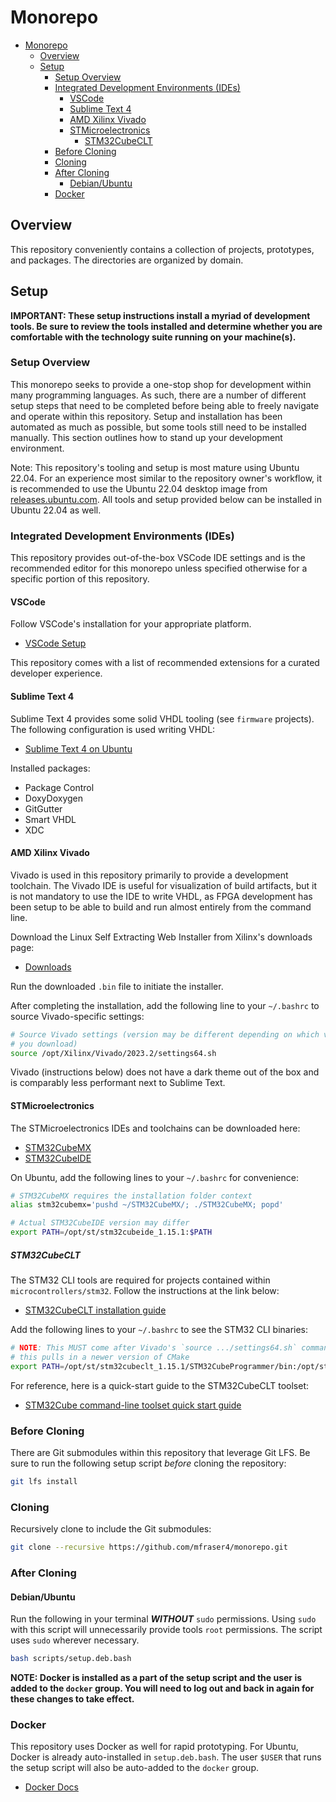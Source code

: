# Monorepo

- [Monorepo](#monorepo)
  - [Overview](#overview)
  - [Setup](#setup)
    - [Setup Overview](#setup-overview)
    - [Integrated Development Environments (IDEs)](#integrated-development-environments-ides)
      - [VSCode](#vscode)
      - [Sublime Text 4](#sublime-text-4)
      - [AMD Xilinx Vivado](#amd-xilinx-vivado)
      - [STMicroelectronics](#stmicroelectronics)
        - [STM32CubeCLT](#stm32cubeclt)
    - [Before Cloning](#before-cloning)
    - [Cloning](#cloning)
    - [After Cloning](#after-cloning)
      - [Debian/Ubuntu](#debianubuntu)
    - [Docker](#docker)

## Overview

This repository conveniently contains a collection of projects, prototypes, and
packages. The directories are organized by domain.

## Setup

**IMPORTANT: These setup instructions install a myriad of development tools. Be
sure to review the tools installed and determine whether you are comfortable
with the technology suite running on your machine(s).**

### Setup Overview

This monorepo seeks to provide a one-stop shop for development within many
programming languages. As such, there are a number of different setup steps that
need to be completed before being able to freely navigate and operate within
this repository. Setup and installation has been automated as much as possible,
but some tools still need to be installed manually. This section outlines how to
stand up your development environment.

Note: This repository's tooling and setup is most mature using Ubuntu 22.04. For
an experience most similar to the repository owner's workflow, it is recommended
to use the Ubuntu 22.04 desktop image from
[releases.ubuntu.com](https://www.releases.ubuntu.com/22.04/). All tools and
setup provided below can be installed in Ubuntu 22.04 as well.

### Integrated Development Environments (IDEs)

This repository provides out-of-the-box VSCode IDE settings and is the
recommended editor for this monorepo unless specified otherwise for a specific
portion of this repository.

#### VSCode

Follow VSCode's installation for your appropriate platform.

- [VSCode Setup](https://code.visualstudio.com/docs/setup/setup-overview)

This repository comes with a list of recommended extensions for a curated
developer experience.

#### Sublime Text 4

Sublime Text 4 provides some solid VHDL tooling (see `firmware` projects). The
following configuration is used writing VHDL:

- [Sublime Text 4 on Ubuntu](https://www.sublimetext.com/docs/linux_repositories.html)

Installed packages:

- Package Control
- DoxyDoxygen
- GitGutter
- Smart VHDL
- XDC

#### AMD Xilinx Vivado

Vivado is used in this repository primarily to provide a development toolchain.
The Vivado IDE is useful for visualization of build artifacts, but it is not
mandatory to use the IDE to write VHDL, as FPGA development has been setup to be
able to build and run almost entirely from the command line.

Download the Linux Self Extracting Web Installer from Xilinx's downloads page:

- [Downloads](https://www.xilinx.com/support/download.html)

Run the downloaded `.bin` file to initiate the installer.

After completing the installation, add the following line to your `~/.bashrc`
to source Vivado-specific settings:

```sh
# Source Vivado settings (version may be different depending on which version
# you download)
source /opt/Xilinx/Vivado/2023.2/settings64.sh
```

Vivado (instructions below) does not have a dark theme out of the box and is
comparably less performant next to Sublime Text.

#### STMicroelectronics

The STMicroelectronics IDEs and toolchains can be downloaded here:

- [STM32CubeMX](https://www.st.com/en/development-tools/stm32cubemx.html)
- [STM32CubeIDE](https://www.st.com/en/development-tools/stm32cubeide.html)

On Ubuntu, add the following lines to your `~/.bashrc` for convenience:

```bash
# STM32CubeMX requires the installation folder context
alias stm32cubemx='pushd ~/STM32CubeMX/; ./STM32CubeMX; popd'

# Actual STM32CubeIDE version may differ
export PATH=/opt/st/stm32cubeide_1.15.1:$PATH
```

##### STM32CubeCLT

The STM32 CLI tools are required for projects contained within
`microcontrollers/stm32`. Follow the instructions at the link below:

- [STM32CubeCLT installation guide](https://www.st.com/resource/en/user_manual/dm00915661-.pdf)

Add the following lines to your `~/.bashrc` to see the STM32 CLI binaries:

```bash
# NOTE: This MUST come after Vivado's `source .../settings64.sh` command, as
# this pulls in a newer version of CMake
export PATH=/opt/st/stm32cubeclt_1.15.1/STM32CubeProgrammer/bin:/opt/st/stm32cubeclt_1.15.1/GNU-tools-for-STM32/bin:/opt/st/stm32cubeclt_1.15.1/CMake/bin:/opt/st/stm32cubeclt_1.15.1/STLink-gdb-server/bin:$PATH
```

For reference, here is a quick-start guide to the STM32CubeCLT toolset:

- [STM32Cube command-line toolset quick start guide](https://www.st.com/resource/en/user_manual/um3088-stm32cube-commandline-toolset-quick-start-guide-stmicroelectronics.pdf)

### Before Cloning

There are Git submodules within this repository that leverage Git LFS. Be sure
to run the following setup script _before_ cloning the repository:

```bash
git lfs install
```

### Cloning

Recursively clone to include the Git submodules:

```bash
git clone --recursive https://github.com/mfraser4/monorepo.git
```

### After Cloning

#### Debian/Ubuntu

Run the following in your terminal **_WITHOUT_** `sudo`  permissions. Using
`sudo` with this script will unnecessarily provide tools `root` permissions. The
script uses `sudo` wherever necessary.

```sh
bash scripts/setup.deb.bash
```

**NOTE: Docker is installed as a part of the setup script and the user is added
to the `docker` group. You will need to log out and back in again for these
changes to take effect.**

### Docker

This repository uses Docker as well for rapid prototyping. For Ubuntu, Docker is
already auto-installed in `setup.deb.bash`. The user `$USER` that runs the setup
script will also be auto-added to the `docker` group.

- [Docker Docs](https://docs.docker.com/)
